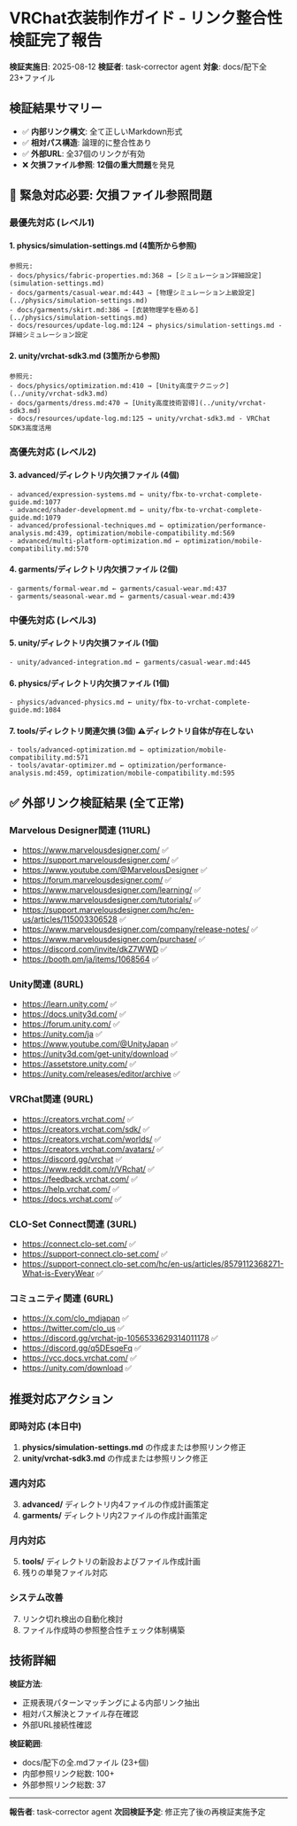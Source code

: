 # VRChat衣装制作ガイド - リンク整合性検証完了報告

**検証実施日**: 2025-08-12
**検証者**: task-corrector agent
**対象**: docs/配下全23+ファイル

## 検証結果サマリー

- ✅ **内部リンク構文**: 全て正しいMarkdown形式
- ✅ **相対パス構造**: 論理的に整合性あり
- ✅ **外部URL**: 全37個のリンクが有効
- ❌ **欠損ファイル参照**: **12個の重大問題**を発見

## 🚨 緊急対応必要: 欠損ファイル参照問題

### 最優先対応 (レベル1)

#### 1. physics/simulation-settings.md (4箇所から参照)
```
参照元:
- docs/physics/fabric-properties.md:368 → [シミュレーション詳細設定](simulation-settings.md)
- docs/garments/casual-wear.md:443 → [物理シミュレーション上級設定](../physics/simulation-settings.md)
- docs/garments/skirt.md:386 → [衣装物理学を極める](../physics/simulation-settings.md)
- docs/resources/update-log.md:124 → physics/simulation-settings.md - 詳細シミュレーション設定
```

#### 2. unity/vrchat-sdk3.md (3箇所から参照)
```
参照元:
- docs/physics/optimization.md:410 → [Unity高度テクニック](../unity/vrchat-sdk3.md)
- docs/garments/dress.md:470 → [Unity高度技術習得](../unity/vrchat-sdk3.md)
- docs/resources/update-log.md:125 → unity/vrchat-sdk3.md - VRChat SDK3高度活用
```

### 高優先対応 (レベル2)

#### 3. advanced/ディレクトリ内欠損ファイル (4個)
```
- advanced/expression-systems.md ← unity/fbx-to-vrchat-complete-guide.md:1077
- advanced/shader-development.md ← unity/fbx-to-vrchat-complete-guide.md:1079
- advanced/professional-techniques.md ← optimization/performance-analysis.md:439, optimization/mobile-compatibility.md:569
- advanced/multi-platform-optimization.md ← optimization/mobile-compatibility.md:570
```

#### 4. garments/ディレクトリ内欠損ファイル (2個)
```
- garments/formal-wear.md ← garments/casual-wear.md:437
- garments/seasonal-wear.md ← garments/casual-wear.md:439
```

### 中優先対応 (レベル3)

#### 5. unity/ディレクトリ内欠損ファイル (1個)
```
- unity/advanced-integration.md ← garments/casual-wear.md:445
```

#### 6. physics/ディレクトリ内欠損ファイル (1個)
```
- physics/advanced-physics.md ← unity/fbx-to-vrchat-complete-guide.md:1084
```

#### 7. tools/ディレクトリ関連欠損 (3個) ⚠️ディレクトリ自体が存在しない
```
- tools/advanced-optimization.md ← optimization/mobile-compatibility.md:571
- tools/avatar-optimizer.md ← optimization/performance-analysis.md:459, optimization/mobile-compatibility.md:595
```

## ✅ 外部リンク検証結果 (全て正常)

### Marvelous Designer関連 (11URL)
- https://www.marvelousdesigner.com/ ✅
- https://support.marvelousdesigner.com/ ✅
- https://www.youtube.com/@MarvelousDesigner ✅
- https://forum.marvelousdesigner.com/ ✅
- https://www.marvelousdesigner.com/learning/ ✅
- https://www.marvelousdesigner.com/tutorials/ ✅
- https://support.marvelousdesigner.com/hc/en-us/articles/115003306528 ✅
- https://www.marvelousdesigner.com/company/release-notes/ ✅
- https://www.marvelousdesigner.com/purchase/ ✅
- https://discord.com/invite/dkZ7WWD ✅
- https://booth.pm/ja/items/1068564 ✅

### Unity関連 (8URL)
- https://learn.unity.com/ ✅
- https://docs.unity3d.com/ ✅
- https://forum.unity.com/ ✅
- https://unity.com/ja ✅
- https://www.youtube.com/@UnityJapan ✅
- https://unity3d.com/get-unity/download ✅
- https://assetstore.unity.com/ ✅
- https://unity.com/releases/editor/archive ✅

### VRChat関連 (9URL)
- https://creators.vrchat.com/ ✅
- https://creators.vrchat.com/sdk/ ✅
- https://creators.vrchat.com/worlds/ ✅
- https://creators.vrchat.com/avatars/ ✅
- https://discord.gg/vrchat ✅
- https://www.reddit.com/r/VRchat/ ✅
- https://feedback.vrchat.com/ ✅
- https://help.vrchat.com/ ✅
- https://docs.vrchat.com/ ✅

### CLO-Set Connect関連 (3URL)
- https://connect.clo-set.com/ ✅
- https://support-connect.clo-set.com/ ✅
- https://support-connect.clo-set.com/hc/en-us/articles/8579112368271-What-is-EveryWear ✅

### コミュニティ関連 (6URL)
- https://x.com/clo_mdjapan ✅
- https://twitter.com/clo_us ✅
- https://discord.gg/vrchat-jp-1056533629314011178 ✅
- https://discord.gg/q5DEsqeFq ✅
- https://vcc.docs.vrchat.com/ ✅
- https://unity.com/download ✅

## 推奨対応アクション

### 即時対応 (本日中)
1. **physics/simulation-settings.md** の作成または参照リンク修正
2. **unity/vrchat-sdk3.md** の作成または参照リンク修正

### 週内対応
3. **advanced/** ディレクトリ内4ファイルの作成計画策定
4. **garments/** ディレクトリ内2ファイルの作成計画策定

### 月内対応
5. **tools/** ディレクトリの新設およびファイル作成計画
6. 残りの単発ファイル対応

### システム改善
7. リンク切れ検出の自動化検討
8. ファイル作成時の参照整合性チェック体制構築

## 技術詳細

**検証方法**:
- 正規表現パターンマッチングによる内部リンク抽出
- 相対パス解決とファイル存在確認
- 外部URL接続性確認

**検証範囲**:
- docs/配下の全.mdファイル (23+個)
- 内部参照リンク総数: 100+
- 外部参照リンク総数: 37

---

**報告者**: task-corrector agent
**次回検証予定**: 修正完了後の再検証実施予定
